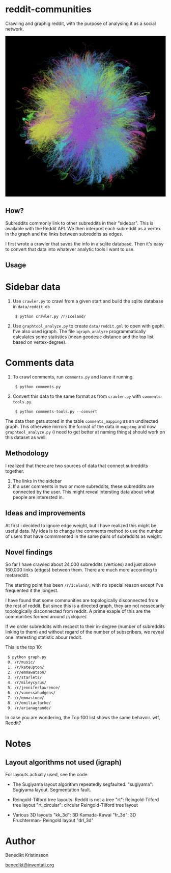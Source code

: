 reddit-communities
==============

Crawling and graphig reddit, with the purpose of analysing it as a social network.

![Yifan-Hu](/data/yifan-hu-4.png)

How?
--------------

Subreddits commonly link to other subreddits in their "sidebar". This is available with the Reddit API. We then interpret each subreddit as a vertex in the graph and the links between subreddits as edges. 

I first wrote a crawler that saves the info in a sqlite database. Then it's easy to convert that data into whatever analytic tools I want to use. 

Usage 
-------------

Sidebar data 
====

1. Use `crawler.py` to crawl from a given start and build the sqlite database in `data/reddit.db`

        $ python crawler.py /r/Iceland/

2. Use `graphtool_analyze.py` to create `data/reddit.gml` to open with gephi. I've also used igraph. The file `igraph_analyze` programmatically calculates some statistics (mean geodesic distance and the top list based on vertex-degree). 

Comments data
======

1. To crawl comments, run `comments.py` and leave it running. 

        $ python comments.py

2. Convert this data to the same format as from `crawler.py` with `comments-tools.py`. 

        $ python comments-tools.py --convert

  The data then gets stored in the table `comments_mapping` as an undirected graph. This otherwise mirrors the format of the data in `mapping` and now `graphtool_analyze.py` (i need to get better at naming things) should work on this dataset as well.

Methodology
-----

I realized that there are two sources of data that connect subreddits together. 

1. The links in the sidebar
2. If a user comments in two or more subreddits, these subreddits are connected by the user. This might reveal intersting data about what people are interested in. 

Ideas and improvements
-----

At first i decided to ignore edge weight, but I have realized this might be useful data. My idea is to change the comments method to use the number of users that have commmented in the same pairs of subreddits as weight. 

Novel findings
---------------

So far I have crawled about 24,000 subreddits (vertices) and just above 160,000 links (edges) between them. There are much more according to metareddit. 

The starting point has been `/r/Iceland/`, with no special reason except I've frequented it the longest. 

I have found that some communities are topologically disconnected from the rest of reddit. But since this is a directed graph, they are not nessecarily topologically disconnected from reddit. A prime exaple of this are the communities formed around /r/clojure/. 

If we order subreddits with respect to their in-degree (number of subreddits linking to them) and without regard of the number of subscribers, we reveal one interesting statistic abour reddit. 

This is the top 10:

     $ python graph.py
     0. /r/music/
     1. /r/kateupton/
     2. /r/emmawatson/
     3. /r/starlets/
     4. /r/mileycyrus/
     5. /r/jenniferlawrence/
     6. /r/vanessahudgens/
     7. /r/emmastone/
     8. /r/emiliaclarke/
     9. /r/arianagrande/

In case you are wondering, the Top 100 list shows the same behavoir. wtf, Reddit?

Notes
========

Layout algorithms not used (igraph)
------
 For layouts actually used, see the code.

 - The Sugiyama layout algorithm repeatedly segfaulted.
   "sugiyama":    Sugiyama layout. Segmentation fault.

 - Reingold-Tilford tree layouts. Reddit is not a tree
   "rt":          Reingold-Tilford tree layout
   "rt_circular": circular Reingold-Tilford tree layout
   
 - Various 3D layouts
   "kk_3d":   3D Kamada-Kawai
   "fr_3d":   3D Fruchterman- Reingold layout
   "drl_3d"

Author
==========

Benedikt Kristinsson 

benedikt@inventati.org

